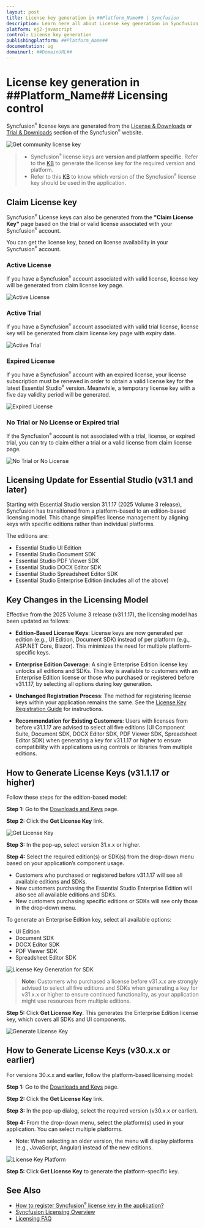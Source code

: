 ```yaml
---
layout: post
title: License key generation in ##Platform_Name## | Syncfusion
description: Learn here all about License key generation in Syncfusion ##Platform_Name## Licensing control of Syncfusion Essential JS 2 and more.
platform: ej2-javascript
control: License key generation 
publishingplatform: ##Platform_Name##
documentation: ug
domainurl: ##DomainURL##
---
```


# License key generation in ##Platform_Name## Licensing control

Syncfusion<sup style="font-size:70%">®</sup> license keys are generated from the [License & Downloads](https://syncfusion.com/account/downloads) or [Trial & Downloads](https://www.syncfusion.com/account/manage-trials/downloads) section of the Syncfusion<sup style="font-size:70%">&reg;</sup> website.

![Get community license key](images/get-community-license-key.png)

> * Syncfusion<sup style="font-size:70%">&reg;</sup> license keys are **version and platform specific**. Refer to the [KB](https://www.syncfusion.com/kb/8976/how-to-generate-license-key-for-licensed-products) to generate the license key for the required version and platform.
> * Refer to this [KB](https://www.syncfusion.com/kb/8951/which-version-syncfusion-license-key-should-i-use-in-my-application) to know which version of the Syncfusion<sup style="font-size:70%">&reg;</sup> license key should be used in the application.

## Claim License key

Syncfusion<sup style="font-size:70%">&reg;</sup> License keys can also be generated from the **"Claim License Key"** page based on the trial or valid license associated with your Syncfusion<sup style="font-size:70%">&reg;</sup> account.

You can get the license key, based on license availability in your Syncfusion<sup style="font-size:70%">&reg;</sup> account.

### Active License

If you have a Syncfusion<sup style="font-size:70%">&reg;</sup> account associated with valid license, license key will be generated from claim license key page.

![Active License](images/active-license.png)

### Active Trial

If you have a Syncfusion<sup style="font-size:70%">&reg;</sup> account associated with valid trial license, license key will be generated from claim license key page with expiry date.

![Active Trial](images/active-trial.png)

### Expired License

If you have a Syncfusion<sup style="font-size:70%">&reg;</sup> account with an expired license, your license subscription must be renewed in order to obtain a valid license key for the latest Essential Studio<sup style="font-size:70%">&reg;</sup> version. Meanwhile, a temporary license key with a five day validity period will be generated.

![Expired License](images/expired-license.png)

### No Trial or No License or Expired trial

If the Syncfusion<sup style="font-size:70%">&reg;</sup> account is not associated with a trial, license, or expired trial, you can try to claim either a trial or a valid license from claim license page.

![No Trial or No License](images/no-active-trial-or-license.png)

## Licensing Update for Essential Studio (v31.1 and later)

Starting with Essential Studio version 31.1.17 (2025 Volume 3 release), Syncfusion has transitioned from a platform-based to an edition-based licensing model. This change simplifies license management by aligning keys with specific editions rather than individual platforms.

The editions are:

- Essential Studio UI Edition
- Essential Studio Document SDK
- Essential Studio PDF Viewer SDK
- Essential Studio DOCX Editor SDK
- Essential Studio Spreadsheet Editor SDK
- Essential Studio Enterprise Edition (includes all of the above)

## Key Changes in the Licensing Model

Effective from the 2025 Volume 3 release (v31.1.17), the licensing model has been updated as follows:

- **Edition-Based License Keys**: License keys are now generated per edition (e.g., UI Edition, Document SDK) instead of per platform (e.g., ASP.NET Core, Blazor). This minimizes the need for multiple platform-specific keys.

- **Enterprise Edition Coverage**:  A single Enterprise Edition license key unlocks all editions and SDKs. This key is available to customers with an Enterprise Edition license or those who purchased or registered before v31.1.17, by selecting all options during key generation.

- **Unchanged Registration Process**: The method for registering license keys within your application remains the same. See the [License Key Registration Guide](https://ej2.syncfusion.com/javascript/documentation/licensing/license-key-registration) for instructions.

- **Recommendation for Existing Customers**: Users with licenses from before v31.1.17 are advised to select all five editions (UI Component Suite, Document SDK, DOCX Editor SDK, PDF Viewer SDK, Spreadsheet Editor SDK) when generating a key for v31.1.17 or higher to ensure compatibility with applications using controls or libraries from multiple editions.

## How to Generate License Keys (v31.1.17 or higher)

Follow these steps for the edition-based model:

**Step 1:** Go to the [Downloads and Keys](https://www.syncfusion.com/account/downloads) page.

**Step 2:** Click the **Get License Key** link.

![Get License Key](images/get-License-Key.png)

**Step 3:** In the pop-up, select version 31.x.x or higher.

**Step 4:** Select the required edition(s) or SDK(s) from the drop-down menu based on your application’s component usage.

- Customers who purchased or registered before v31.1.17 will see all available editions and SDKs.
- New customers purchasing the Essential Studio Enterprise Edition will also see all available editions and SDKs.
- New customers purchasing specific editions or SDKs will see only those in the drop-down menu.

To generate an Enterprise Edition key, select all available options:

- UI Edition
- Document SDK
- DOCX Editor SDK
- PDF Viewer SDK
- Spreadsheet Editor SDK

![License Key Generation for SDK](images/license-Key-SDKV1.png)

>**Note:** Customers who purchased a license before v31.x.x are strongly advised to select all five editions and SDKs when generating a key for v31.x.x or higher to ensure continued functionality, as your application might use resources from multiple editions.

**Step 5:** Click **Get License Key**. This generates the Enterprise Edition license key, which covers all SDKs and UI components.

![Generate License Key](images/generate-License-Key.png)

## How to Generate License Keys (v30.x.x or earlier)

For versions 30.x.x and earlier, follow the platform-based licensing model:

**Step 1:** Go to the [Downloads and Keys](https://www.syncfusion.com/account/downloads) page.

**Step 2:** Click the **Get License Key** link.

**Step 3:** In the pop-up dialog, select the required version (v30.x.x or earlier).

**Step 4:**  From the drop-down menu, select the platform(s) used in your application. You can select multiple platforms.

- Note: When selecting an older version, the menu will display platforms (e.g., JavaScript, Angular) instead of the new editions.

![License Key Platform](images/license-Key-Platform.png)

**Step 5:** Click **Get License Key** to generate the platform-specific key.

## See Also

* [How to register Syncfusion<sup style="font-size:70%">&reg;</sup> license key in the application?](https://ej2.syncfusion.com/javascript/documentation/licensing/license-key-registration)
* [Syncfusion Licensing Overview](https://ej2.syncfusion.com/documentation/licensing/overview)
* [Licensing FAQ](https://ej2.syncfusion.com/javascript/documentation/licensing/licensing-troubleshoot)